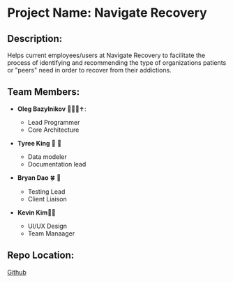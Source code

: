 
# Project Name: **Navigate Recovery**	
## Description:
Helps current employees/users at Navigate Recovery to
facilitate the process of identifying and recommending the type of 
organizations patients or "peers" need in order to recover from their
addictions.
## Team Members:
* **Oleg Bazylnikov** :turtle::man_farmer::latin_cross::
	* Lead Programmer
	* Core Architecture

 * **Tyree King** 👑 🤴
	* Data modeler
	* Documentation lead

* **Bryan Dao** :four_leaf_clover: :goat:
	* Testing Lead
	* Client Liaison
	
* **Kevin Kim**🍕🍙
	* UI/UX Design
	* Team Manaager
	
	
## Repo Location: 
[Github](https://github.com/Team-Avatar-21/navigate_recovery_platform.git)	


	


	
